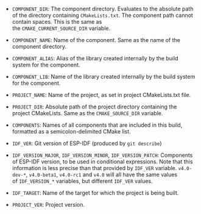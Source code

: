 -   `COMPONENT_DIR`: The component directory. Evaluates to the absolute path of the directory containing `CMakeLists.txt`. The component path cannot contain spaces. This is the same as the `CMAKE_CURRENT_SOURCE_DIR` variable.
    
-   `COMPONENT_NAME`: Name of the component. Same as the name of the component directory.
    
-   `COMPONENT_ALIAS`: Alias of the library created internally by the build system for the component.
    
-   `COMPONENT_LIB`: Name of the library created internally by the build system for the component.

-   `PROJECT_NAME`: Name of the project, as set in project CMakeLists.txt file.
    
-   `PROJECT_DIR`: Absolute path of the project directory containing the project CMakeLists. Same as the `CMAKE_SOURCE_DIR` variable.
    
-   `COMPONENTS`: Names of all components that are included in this build, formatted as a semicolon-delimited CMake list.
    
-   `IDF_VER`: Git version of ESP-IDF (produced by `git describe`)
    
-   `IDF_VERSION_MAJOR`, `IDF_VERSION_MINOR`, `IDF_VERSION_PATCH`: Components of ESP-IDF version, to be used in conditional expressions. Note that this information is less precise than that provided by `IDF_VER` variable. `v4.0-dev-*`, `v4.0-beta1`, `v4.0-rc1` and `v4.0` will all have the same values of `IDF_VERSION_*` variables, but different `IDF_VER` values.
    
-   `IDF_TARGET`: Name of the target for which the project is being built.
    
-   `PROJECT_VER`: Project version.